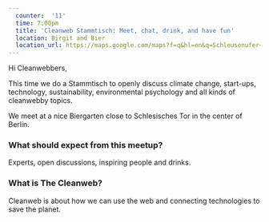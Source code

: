 ```yaml
---
  counter:  '11'
  time: 7:00pm
  title: 'Cleanweb Stammtisch: Meet, chat, drink, and have fun'
  location: Birgit and Bier
  location_url: https://maps.google.com/maps?f=q&hl=en&q=Schleusenufer+3%2C+Berlin%2C+de
---
```



Hi Cleanwebbers,

This time we do a Stammtisch to openly discuss climate change, start-ups, technology, sustainability, environmental psychology and all kinds of cleanwebby topics.

We meet at a nice Biergarten close to Schlesisches Tor in the center of Berlin.

### What should expect from this meetup?

Experts, open discussions, inspiring people and drinks.

### What is The Cleanweb?

Cleanweb is about how we can use the web and connecting technologies to save the planet.
